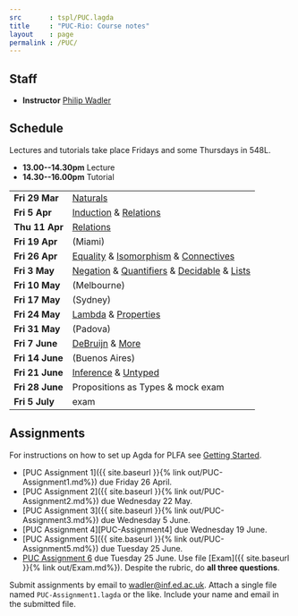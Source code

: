 ```yaml
---
src       : tspl/PUC.lagda
title     : "PUC-Rio: Course notes"
layout    : page
permalink : /PUC/
---
```


## Staff

* **Instructor**
    [Philip Wadler](https://homepages.inf.ed.ac.uk/wadler)

## Schedule

Lectures and tutorials take place Fridays and some Thursdays in 548L.
* **13.00--14.30pm** Lecture
* **14.30--16.00pm** Tutorial

<table>
 <tr>
  <td><b>Fri 29 Mar</b></td>
  <td><a href="/Naturals/">Naturals</a></td>
 </tr>
 <tr>
  <td><b>Fri 5 Apr</b></td>
  <td><a href="/Induction/">Induction</a> &amp; <a href="/Relations/">Relations</a></td>
 </tr>
 <tr>
  <td><b>Thu 11 Apr</b></td>
  <td><a href="/Relations/">Relations</a></td>
 </tr>
 <tr>
  <td><b>Fri 19 Apr</b></td>
  <td>(Miami)</td>
 </tr>
 <tr>
  <td><b>Fri 26 Apr</b></td>
  <td><a href="/Equality/">Equality</a> &amp;
      <a href="/Isomorphism/">Isomorphism</a> &amp;
      <a href="/Connectives/">Connectives</a></td> 
 </tr>
 <tr>
  <td><b>Fri 3 May</b></td>
  <td><a href="/Negation/">Negation</a> &amp;
      <a href="/Quantifiers/">Quantifiers</a> &amp;
      <a href="/Decidable/">Decidable</a> &amp;
      <a href="/Lists/">Lists</a></td>
 </tr>
 <tr>
  <td><b>Fri 10 May</b></td>
  <td>(Melbourne)</td>
 </tr>
 <tr>
  <td><b>Fri 17 May</b></td>
  <td>(Sydney)</td>
 </tr>
 <tr>
  <td><b>Fri 24 May</b></td>
  <td><a href="/Lambda/">Lambda</a> &amp;
      <a href="/Properties/">Properties</a></td>
 </tr>
 <tr>
  <td><b>Fri 31 May</b></td>
  <td>(Padova)</td>
 </tr>
 <tr>
  <td><b>Fri 7 June</b></td>
  <td><a href="/DeBruijn/">DeBruijn</a> &amp;
      <a href="/More/">More</a></td>
 </tr>
 <tr>
  <td><b>Fri 14 June</b></td>
  <td>(Buenos Aires)</td>
 </tr>
 <tr>
  <td><b>Fri 21 June</b></td>
  <td><a href="/Inference/">Inference</a> &amp;
      <a href="/Untyped/">Untyped</a></td>
 </tr>
 <tr>
  <td><b>Fri 28 June</b></td>
  <td>Propositions as Types &amp; mock exam</td>
 </tr>
 <tr>
  <td><b>Fri 5 July</b></td>
  <td>exam</td>
 </tr>
</table>


## Assignments

For instructions on how to set up Agda for PLFA see [Getting Started](/GettingStarted/).

* [PUC Assignment 1]({{ site.baseurl }}{% link out/PUC-Assignment1.md%}) due Friday 26 April.
* [PUC Assignment 2]({{ site.baseurl }}{% link out/PUC-Assignment2.md%}) due Wednesday 22 May.
* [PUC Assignment 3]({{ site.baseurl }}{% link out/PUC-Assignment3.md%}) due Wednesday 5 June.
* [PUC Assignment 4][PUC-Assignment4] due Wednesday 19 June.
* [PUC Assignment 5]({{ site.baseurl }}{% link out/PUC-Assignment5.md%}) due Tuesday 25 June.
* [PUC Assignment 6](/tspl/first-mock.pdf) due Tuesday 25 June.
  Use file [Exam]({{ site.baseurl }}{% link out/Exam.md%}). Despite the rubric, do **all three questions**.

Submit assignments by email to [wadler@inf.ed.ac.uk](mailto:wadler@inf.ed.ac.uk).
Attach a single file named `PUC-Assignment1.lagda` or the like.  Include
your name and email in the submitted file.

